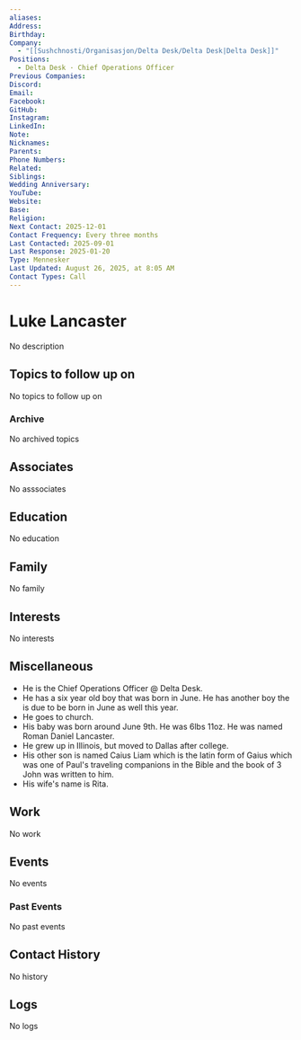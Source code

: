 ```yaml
---
aliases:
Address:
Birthday:
Company:
  - "[[Sushchnosti/Organisasjon/Delta Desk/Delta Desk|Delta Desk]]"
Positions:
  - Delta Desk · Chief Operations Officer
Previous Companies:
Discord:
Email:
Facebook:
GitHub:
Instagram:
LinkedIn:
Note:
Nicknames:
Parents:
Phone Numbers:
Related:
Siblings:
Wedding Anniversary:
YouTube:
Website:
Base:
Religion:
Next Contact: 2025-12-01
Contact Frequency: Every three months
Last Contacted: 2025-09-01
Last Response: 2025-01-20
Type: Mennesker
Last Updated: August 26, 2025, at 8:05 AM
Contact Types: Call
---
```

# Luke Lancaster

<span class="placeholder">No description</span>

## Topics to follow up on

<span class="placeholder">No topics to follow up on</span>

### Archive

<span class="placeholder">No archived topics</span>

## Associates

<span class="placeholder">No asssociates</span>

## Education

<span class="placeholder">No education</span>

## Family

<span class="placeholder">No family</span>

## Interests

<span class="placeholder">No interests</span>

## Miscellaneous

- He is the Chief Operations Officer @ Delta Desk.
- He has a six year old boy that was born in June. He has another boy the is due to be born in June as well this year.
- He goes to church.
- His baby was born around June 9th. He was 6lbs 11oz. He was named Roman Daniel Lancaster.
- He grew up in Illinois, but moved to Dallas after college.
- His other son is named Caius Liam which is the latin form of Gaius which was one of Paul's traveling companions in the Bible and the book of 3 John was written to him.
- His wife's name is Rita.

## Work

<span class="placeholder">No work</span>

## Events

<span class="placeholder">No events</span>

### Past Events

<span class="placeholder">No past events</span>

## Contact History

<span class="placeholder">No history</span>

## Logs

<span class="placeholder">No logs</span>

